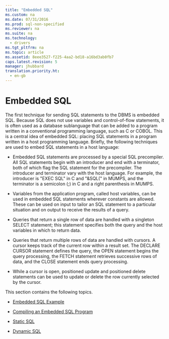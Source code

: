 ```yaml
---
title: "Embedded SQL"
ms.custom: na
ms.date: 07/31/2016
ms.prod: sql-non-specified
ms.reviewer: na
ms.suite: na
ms.technology: 
  - drivers
ms.tgt_pltfrm: na
ms.topic: article
ms.assetid: 8eee3527-f225-4aa2-bd18-a16bd3ab0fb7
caps.latest.revision: 5
manager: jhubbard
translation.priority.ht: 
  - en-gb
---
```

# Embedded SQL
The first technique for sending SQL statements to the DBMS is embedded SQL. Because SQL does not use variables and control-of-flow statements, it is often used as a database sublanguage that can be added to a program written in a conventional programming language, such as C or COBOL. This is a central idea of embedded SQL: placing SQL statements in a program written in a host programming language. Briefly, the following techniques are used to embed SQL statements in a host language:  
  
-   Embedded SQL statements are processed by a special SQL precompiler. All SQL statements begin with an introducer and end with a terminator, both of which flag the SQL statement for the precompiler. The introducer and terminator vary with the host language. For example, the introducer is "EXEC SQL" in C and "&SQL(" in MUMPS, and the terminator is a semicolon (;) in C and a right parenthesis in MUMPS.  
  
-   Variables from the application program, called host variables, can be used in embedded SQL statements wherever constants are allowed. These can be used on input to tailor an SQL statement to a particular situation and on output to receive the results of a query.  
  
-   Queries that return a single row of data are handled with a singleton SELECT statement; this statement specifies both the query and the host variables in which to return data.  
  
-   Queries that return multiple rows of data are handled with cursors. A cursor keeps track of the current row within a result set. The DECLARE CURSOR statement defines the query, the OPEN statement begins the query processing, the FETCH statement retrieves successive rows of data, and the CLOSE statement ends query processing.  
  
-   While a cursor is open, positioned update and positioned delete statements can be used to update or delete the row currently selected by the cursor.  
  
 This section contains the following topics.  
  
-   [Embedded SQL Example](../content/Embedded-SQL-Example.md)  
  
-   [Compiling an Embedded SQL Program](../content/Compiling-an-Embedded-SQL-Program.md)  
  
-   [Static SQL](../content/Static-SQL.md)  
  
-   [Dynamic SQL](../content/Dynamic-SQL.md)